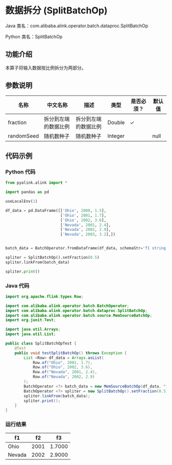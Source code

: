 # 数据拆分 (SplitBatchOp)
Java 类名：com.alibaba.alink.operator.batch.dataproc.SplitBatchOp

Python 类名：SplitBatchOp


## 功能介绍
本算子将输入数据按比例拆分为两部分。

## 参数说明

| 名称 | 中文名称 | 描述 | 类型 | 是否必须？ | 默认值 |
| --- | --- | --- | --- | --- | --- |
| fraction | 拆分到左端的数据比例 | 拆分到左端的数据比例 | Double | ✓ |  |
| randomSeed | 随机数种子 | 随机数种子 | Integer |  | null |



## 代码示例
### Python 代码
```python
from pyalink.alink import *

import pandas as pd

useLocalEnv(1)

df_data = pd.DataFrame([['Ohio', 2000, 1.5], 
                        ['Ohio', 2001, 1.7],
                        ['Ohio', 2002, 3.6],
                        ['Nevada', 2001, 2.4],
                        ['Nevada', 2002, 2.9],
                        ['Nevada', 2003, 3.2],])


batch_data = BatchOperator.fromDataframe(df_data, schemaStr='f1 string, f2 bigint, f3 double')

spliter = SplitBatchOp().setFraction(0.5)
spliter.linkFrom(batch_data)

spliter.print()


```
### Java 代码
```java
import org.apache.flink.types.Row;

import com.alibaba.alink.operator.batch.BatchOperator;
import com.alibaba.alink.operator.batch.dataproc.SplitBatchOp;
import com.alibaba.alink.operator.batch.source.MemSourceBatchOp;
import org.junit.Test;

import java.util.Arrays;
import java.util.List;

public class SplitBatchOpTest {
	@Test
	public void testSplitBatchOp() throws Exception {
		List <Row> df_data = Arrays.asList(
			Row.of("Ohio", 2001, 1.7),
			Row.of("Ohio", 2002, 3.6),
			Row.of("Nevada", 2001, 2.4),
			Row.of("Nevada", 2002, 2.9)
		);
		BatchOperator <?> batch_data = new MemSourceBatchOp(df_data, "f1 string, f2 int, f3 double");
		BatchOperator <?> spliter = new SplitBatchOp().setFraction(0.5);
		spliter.linkFrom(batch_data);
		spliter.print();
	}
}
```

### 运行结果

f1|f2|f3
---|---|---
Ohio|2001|1.7000
Nevada|2002|2.9000
